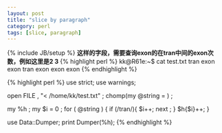 ```yaml
---
layout: post
title: "slice by paragraph"
category: perl
tags: [slice, paragraph]
---
```

{% include JB/setup %}
**这样的字段，需要查询exon的在tran中间的exon次数，例如这里是2 3**
{% highlight perl %}
kk@R61e:~$ cat test.txt
tran
exon
exon
tran
exon
exon
exon
{% endhighlight %}

{% highlight perl %}
use strict;
use warnings;
 
open FILE , "< /home/kk/test.txt" ;
chomp(my @string = <FILE>) ;
 
 
my %h ;
my $i = 0 ;
for ( @string ) {
    if (/tran/){
        $i++;
        next ;
    }
    $h{$i}++;
}
 
use Data::Dumper;
print Dumper(\%h);
{% endhighlight %}
